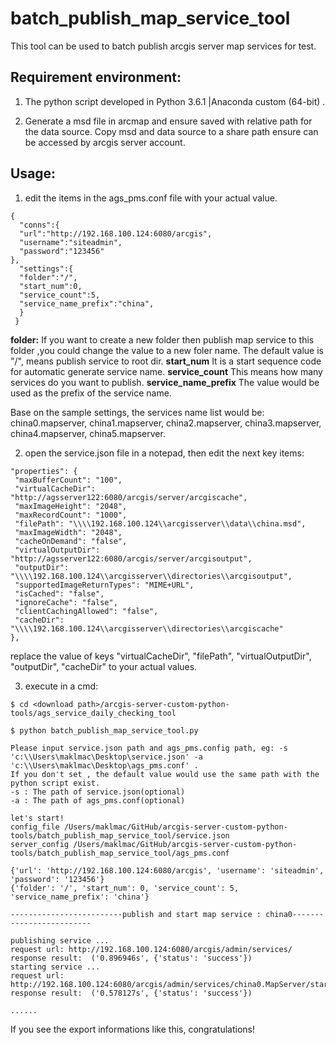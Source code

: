 # batch_publish_map_service_tool

This tool can be used to batch publish arcgis server map services for test.

## Requirement environment:

1. The python script developed in Python 3.6.1 |Anaconda custom (64-bit) .

2. Generate a msd file in arcmap and ensure saved with relative path for the data source. Copy msd and data source to a share path ensure can be accessed by arcgis server account.

## Usage:

1. edit the items in the ags_pms.conf file with your actual value.  

  ````
  {
    "conns":{
    "url":"http://192.168.100.124:6080/arcgis",
    "username":"siteadmin",
    "password":"123456"
  },
    "settings":{
    "folder":"/",
    "start_num":0,
    "service_count":5,
    "service_name_prefix":"china",
    }
   }
  ````

**folder:** If you want to create a new folder then publish map service to this folder ,you could change the value to a new foler name. The default value is "/", means publish service to root dir.
**start_num** It is a start sequence code for automatic generate service name.
**service_count** This means how many services do you want to publish.
**service_name_prefix** The value would be used as the prefix of the service name.

Base on the sample settings, the services name list would be: china0.mapserver, china1.mapserver, china2.mapserver, china3.mapserver, china4.mapserver, china5.mapserver.

2. open the service.json file in a notepad, then edit the next key items:
  ````
  "properties": {
   "maxBufferCount": "100",
   "virtualCacheDir": "http://agsserver122:6080/arcgis/server/arcgiscache",
   "maxImageHeight": "2048",
   "maxRecordCount": "1000",
   "filePath": "\\\\192.168.100.124\\arcgisserver\\data\\china.msd",
   "maxImageWidth": "2048",
   "cacheOnDemand": "false",
   "virtualOutputDir": "http://agsserver122:6080/arcgis/server/arcgisoutput",
   "outputDir": "\\\\192.168.100.124\\arcgisserver\\directories\\arcgisoutput",
   "supportedImageReturnTypes": "MIME+URL",
   "isCached": "false",
   "ignoreCache": "false",
   "clientCachingAllowed": "false",
   "cacheDir": "\\\\192.168.100.124\\arcgisserver\\directories\\arcgiscache"
 },
  ````
 replace the value of keys "virtualCacheDir", "filePath", "virtualOutputDir", "outputDir", "cacheDir" to your actual values.


3. execute in a cmd:

  ````
  $ cd <download path>/arcgis-server-custom-python-tools/ags_service_daily_checking_tool

  $ python batch_publish_map_service_tool.py

  Please input service.json path and ags_pms.config path, eg: -s 'c:\\Users\maklmac\Desktop\service.json' -a 'c:\\Users\maklmac\Desktop\ags_pms.conf' .
  If you don't set , the default value would use the same path with the python script exist.
  -s : The path of service.json(optional)
  -a : The path of ags_pms.conf(optional)

  let's start!
  config_file /Users/maklmac/GitHub/arcgis-server-custom-python-tools/batch_publish_map_service_tool/service.json
  server_config /Users/maklmac/GitHub/arcgis-server-custom-python-tools/batch_publish_map_service_tool/ags_pms.conf

  {'url': 'http://192.168.100.124:6080/arcgis', 'username': 'siteadmin', 'password': '123456'}
  {'folder': '/', 'start_num': 0, 'service_count': 5, 'service_name_prefix': 'china'}

  -------------------------publish and start map service : china0-------------------------

  publishing service ...
  request url: http://192.168.100.124:6080/arcgis/admin/services/
  response result:  ('0.896946s', {'status': 'success'})
  starting service ...
  request url: http://192.168.100.124:6080/arcgis/admin/services/china0.MapServer/start
  response result:  ('0.578127s', {'status': 'success'})

  ......
  ````

If you see the export informations like this, congratulations!















